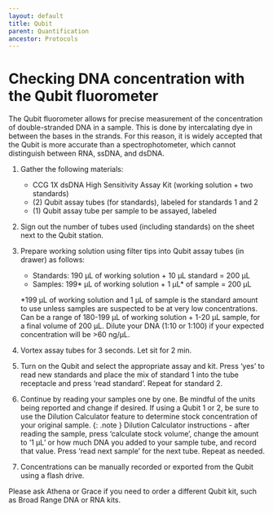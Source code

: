 ```yaml
---
layout: default
title: Qubit
parent: Quantification
ancestor: Protocols
---
```


# Checking DNA concentration with the Qubit fluorometer

The Qubit fluorometer allows for precise measurement of the concentration of double-stranded DNA in a sample. This is done by intercalating dye in between the bases in the strands. For this reason, it is widely accepted that the Qubit is more accurate than a spectrophotometer, which cannot distinguish between RNA, ssDNA, and dsDNA.

1. Gather the following materials:
    - CCG 1X dsDNA High Sensitivity Assay Kit (working solution + two standards)
    - (2) Qubit assay tubes (for standards), labeled for standards 1 and 2
    - (1) Qubit assay tube per sample to be assayed, labeled

2. Sign out the number of tubes used (including standards) on the sheet next to the Qubit station.
3. Prepare working solution using filter tips into Qubit assay tubes (in drawer) as follows:
     - Standards: 190 µL of working solution + 10 µL standard = 200 µL
     - Samples: 199* µL of working solution + 1 µL* of sample = 200 µL
    
     *199 µL of working solution and 1 µL of sample is the standard amount to use unless samples are suspected to be at very low concentrations. Can be a range of 180-199 µL of working solution + 1-20 µL  sample, for a final volume of 200 µL.
     Dilute your DNA (1:10 or 1:100) if your expected concentration will be >60 ng/µL.

4. Vortex assay tubes for 3 seconds. Let sit for 2 min.
5. Turn on the Qubit and select the appropriate assay and kit. Press ‘yes’ to read new standards and place the mix of standard 1 into the tube receptacle and press ‘read standard’. Repeat for standard 2.
6. Continue by reading your samples one by one. Be mindful of the units being reported and change if desired. If using a Qubit 1 or 2, be sure to use the Dilution Calculator feature to determine stock concentration of your original sample.
    {: .note }
    Dilution Calculator instructions - after reading the sample, press ‘calculate stock volume’, change the amount to ‘1 µL’ or how much DNA you added to your sample tube, and record that value. Press ‘read next sample’ for the next tube. Repeat as needed.
7. Concentrations can be manually recorded or exported from the Qubit using a flash drive.

Please ask Athena or Grace if you need to order a different Qubit kit, such as Broad Range DNA or RNA kits.
